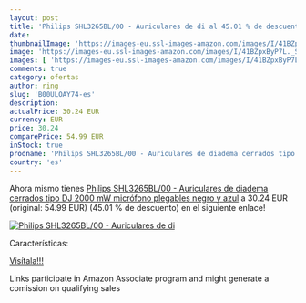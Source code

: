 ```yaml
---
layout: post
title: 'Philips SHL3265BL/00 - Auriculares de di al 45.01 % de descuento'
date: 
thumbnailImage: 'https://images-eu.ssl-images-amazon.com/images/I/41BZpxByP7L._SL200_.jpg'
image: 'https://images-eu.ssl-images-amazon.com/images/I/41BZpxByP7L._SL200_.jpg'
images: [ 'https://images-eu.ssl-images-amazon.com/images/I/41BZpxByP7L._SL200_.jpg' ]
comments: true
category: ofertas
author: ring
slug: 'B00ULOAY74-es'
description:
actualPrice: 30.24 EUR
currency: EUR
price: 30.24
comparePrice: 54.99 EUR
inStock: true
prodname: 'Philips SHL3265BL/00 - Auriculares de diadema cerrados tipo DJ  2000 mW  micrófono  plegables   negro y azul'
country: 'es'
---
```


Ahora mismo tienes [Philips SHL3265BL/00 - Auriculares de diadema cerrados tipo DJ  2000 mW  micrófono  plegables   negro y azul](https://www.amazon.es/dp/B00ULOAY74/?tag=tolees-21) a 30.24 EUR (original: 54.99 EUR) (45.01 %  de descuento) en el siguiente enlace!

[![Philips SHL3265BL/00 - Auriculares de di](https://images-eu.ssl-images-amazon.com/images/I/41BZpxByP7L._SL200_.jpg)](https://www.amazon.es/dp/B00ULOAY74/?tag=tolees-21)

Características:


[Visítala!!!](https://www.amazon.es/dp/B00ULOAY74/?tag=tolees-21)

Links participate in Amazon Associate program and might generate a comission on qualifying sales
